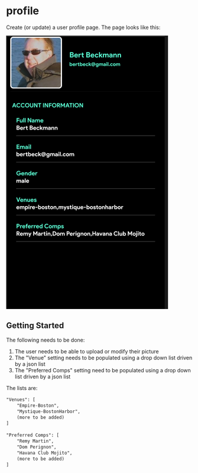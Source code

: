 # profile

Create (or update) a user profile page. The page looks like this:

<img src="images/profile-page.png">

## Getting Started

The following needs to be done:

1. The user needs to be able to upload or modify their picture
2. The "Venue" setting needs to be populated using a drop down list driven by a json list
3. The "Preferred Comps" setting need to be populated using a drop down list driven by a json list

The lists are:

```
"Venues": [
    "Empire-Boston",
    "Mystique-BostonHarbor",
    (more to be added)
]

"Preferred Comps": [
    "Remy Martin",
    "Dom Perignon",
    "Havana Club Mojito",
    (more to be added)
]
```

